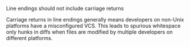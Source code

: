Line endings should not include carriage returns

Carriage returns in line endings generally means developers on non-Unix
platforms have a misconfigured VCS. This leads to spurious whitespace only
hunks in diffs when files are modified by multiple developers on different
platforms.
